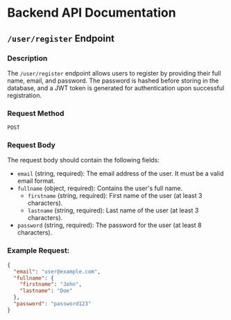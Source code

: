 
# Backend API Documentation

## `/user/register` Endpoint

### Description
The `/user/register` endpoint allows users to register by providing their full name, email, and password. The password is hashed before storing in the database, and a JWT token is generated for authentication upon successful registration.

### Request Method
`POST`

### Request Body
The request body should contain the following fields:

- `email` (string, required): The email address of the user. It must be a valid email format.
- `fullname` (object, required): Contains the user's full name.
  - `firstname` (string, required): First name of the user (at least 3 characters).
  - `lastname` (string, required): Last name of the user (at least 3 characters).
- `password` (string, required): The password for the user (at least 8 characters).
### Example Request:
```json
{
  "email": "user@example.com",
  "fullname": {
    "firstname": "John",
    "lastname": "Doe"
  },
  "password": "password123"
}